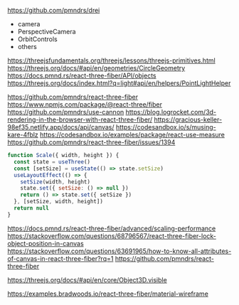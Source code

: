 https://github.com/pmndrs/drei
- camera
- PerspectiveCamera  
- OrbitControls
- others


https://threejsfundamentals.org/threejs/lessons/threejs-primitives.html
https://threejs.org/docs/#api/en/geometries/CircleGeometry
https://docs.pmnd.rs/react-three-fiber/API/objects
https://threejs.org/docs/index.html?q=light#api/en/helpers/PointLightHelper


https://github.com/pmndrs/react-three-fiber
https://www.npmjs.com/package/@react-three/fiber
https://github.com/pmndrs/use-cannon
https://blog.logrocket.com/3d-rendering-in-the-browser-with-react-three-fiber/
https://gracious-keller-98ef35.netlify.app/docs/api/canvas/
https://codesandbox.io/s/musing-kare-4fblz
https://codesandbox.io/examples/package/react-use-measure
https://github.com/pmndrs/react-three-fiber/issues/1394
```js
function Scale({ width, height }) {
  const state = useThree()
  const [setSize] = useState(() => state.setSize)
  useLayoutEffect(() => {
    setSize(width, height)
    state.set({ setSize: () => null })
    return () => state.set({ setSize })
  }, [setSize, width, height])
  return null
}
```
https://docs.pmnd.rs/react-three-fiber/advanced/scaling-performance
https://stackoverflow.com/questions/68796567/react-three-fiber-lock-object-position-in-canvas
https://stackoverflow.com/questions/63691965/how-to-know-all-attributes-of-canvas-in-react-three-fiber?rq=1
https://github.com/pmndrs/react-three-fiber

https://threejs.org/docs/#api/en/core/Object3D.visible



https://examples.bradwoods.io/react-three-fiber/material-wireframe
